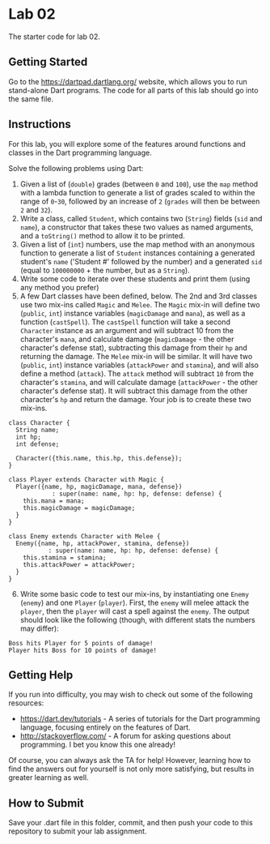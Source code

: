 # Lab 02
The starter code for lab 02.

## Getting Started
Go to the https://dartpad.dartlang.org/ website, which allows you to run stand-alone Dart programs.  The code for all parts of this lab should go into the same file.

## Instructions
For this lab, you will explore some of the features around functions and classes in the Dart programming language.

Solve the following problems using Dart:

1. Given a list of (`double`) grades (between `0` and `100`), use the `map` method with a lambda function to generate a list of grades scaled to within the range of `0`-`30`, followed by an increase of `2` (`grades` will then be between `2` and `32`).
2. Write a class, called `Student`, which contains two (`String`) fields (`sid` and `name`), a constructor that takes these two values as named arguments, and a `toString()` method to allow it to be printed.
3. Given a list of (`int`) numbers, use the map method with an anonymous function to generate a list of `Student` instances containing a generated student's `name` ('Student #' followed by the number) and a generated `sid` (equal to `100000000` + the number, but as a `String`).
4. Write some code to iterate over these students and print them (using any method you prefer)
5. A few Dart classes have been defined, below.  The 2nd and 3rd classes use two mix-ins called `Magic` and `Melee`.  The `Magic` mix-in will define two (`public`, `int`) instance variables (`magicDamage` and `mana`), as well as a function (`castSpell`).  The `castSpell` function will take a second `Character` instance as an argument and will subtract 10 from the character's `mana`, and calculate damage (`magicDamage` - the other character's defense stat), subtracting this damage from their `hp` and returning the damage.  The `Melee` mix-in will be similar.  It will have two (`public`, `int`) instance variables (`attackPower` and `stamina`), and will also define a method (`attack`).  The `attack` method will subtract `10` from the character's `stamina`, and will calculate damage (`attackPower` - the other character's defense stat).  It will subtract this damage from the other character's `hp` and return the damage.  Your job is to create these two mix-ins.

```
class Character {
  String name;
  int hp;
  int defense;
  
  Character({this.name, this.hp, this.defense});
}

class Player extends Character with Magic {
  Player({name, hp, magicDamage, mana, defense}) 
            : super(name: name, hp: hp, defense: defense) {
    this.mana = mana;
    this.magicDamage = magicDamage;
  }
}

class Enemy extends Character with Melee {
  Enemy({name, hp, attackPower, stamina, defense}) 
           : super(name: name, hp: hp, defense: defense) {
    this.stamina = stamina;
    this.attackPower = attackPower;
  }
}
```

6.	Write some basic code to test our mix-ins, by instantiating one `Enemy` (`enemy`) and one `Player` (`player`).  First, the `enemy` will melee attack the `player`, then the `player` will cast a spell against the `enemy`.  The output should look like the following (though, with different stats the numbers may differ):

```
Boss hits Player for 5 points of damage!
Player hits Boss for 10 points of damage!
```

## Getting Help
If you run into difficulty, you may wish to check out some of the following resources:

- https://dart.dev/tutorials - A series of tutorials for the Dart programming language, focusing entirely on the features of Dart.
- http://stackoverflow.com/ - A forum for asking questions about programming.  I bet you know this one already!

Of course, you can always ask the TA for help!  However, learning how to find the answers out for yourself is not only more satisfying, but results in greater learning as well.

## How to Submit
Save your .dart file in this folder, commit, and then push your code to this repository to submit your lab assignment.